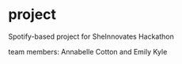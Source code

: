 # project
Spotify-based project for SheInnovates Hackathon

team members: Annabelle Cotton and Emily Kyle
